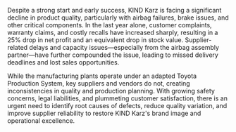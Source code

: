 Despite a strong start and early success, KIND Karz is facing a significant decline in product quality, particularly with airbag failures, brake issues, and other critical components. In the last year alone, customer complaints, warranty claims, and costly recalls have increased sharply, resulting in a 25% drop in net profit and an equivalent drop in stock value. Supplier-related delays and capacity issues—especially from the airbag assembly partner—have further compounded the issue, leading to missed delivery deadlines and lost sales opportunities.

While the manufacturing plants operate under an adapted Toyota Production System, key suppliers and vendors do not, creating inconsistencies in quality and production planning. With growing safety concerns, legal liabilities, and plummeting customer satisfaction, there is an urgent need to identify root causes of defects, reduce quality variation, and improve supplier reliability to restore KIND Karz's brand image and operational excellence.
